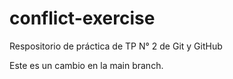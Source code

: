 # conflict-exercise
Respositorio de práctica de TP N° 2 de Git y GitHub

Este es un cambio en la main branch.
